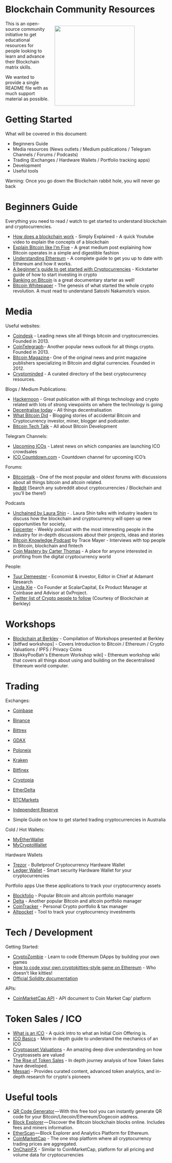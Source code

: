 # Blockchain Community Resources

<a href="http://bitfwd.com/" target="_blank"><img src="https://user-images.githubusercontent.com/16810128/36655356-44051a54-1b16-11e8-85e3-df4df1d6d215.png"  width="200" style="padding: 15px; width: 250px; float: right; padding-right: 100px;" align="right" /></a>

This is an open-source community initiative to get educational resources for people looking to learn and advance their Blockchain matrix skills. 

We wanted to provide a single README file with as much support material as possible. 

# Getting Started

What will be covered in this document:
- Beginners Guide 
- Media resources  (News outlets / Medium publications / Telegram Channels / Forums / Podcasts)
- Trading (Exchanges / Hardware Wallets / Portfolio tracking apps)
- Development
- Useful tools 

Warning: Once you go down the Blockchain rabbit hole, you will never go back

# Beginners Guide
Everything you need to read / watch to get started to understand blockchain and cryptocurrencies. 
- [How does a blockchain work](https://www.youtube.com/watch?v=SSo_EIwHSd4) - Simply Explained - A quick Youtube video to explain the concepts of a blockchain 
- [Explain Bitcoin like I’m Five](https://medium.freecodecamp.org/explain-bitcoin-like-im-five-73b4257ac833?source=search_post---------5&gi=bd24c3d5a9b3) - A great medium post explaining how Bitcoin operates in a simple and digestible fashion
- [Understanding Ethereum](https://hackernoon.com/understanding-ethereum-a-complete-guide-6f32ea8f5888) - A complete guide to get you up to date with Ethereum and how it works. 
- [A beginner's guide to get started with Cryptocurrencies](https://hackernoon.com/a-beginners-guide-to-getting-started-with-cryptocurrencies-76027bebb1b1) - Kickstarter guide of how  to start investing in crypto 
- [Banking on Bitcoin](https://www.netflix.com/title/80154500) is a great documentary starter as well! 
- [Bitcoin Whitepaper](https://bitcoin.org/bitcoin.pdf) - The genesis of what started the whole crypto revolution. A must read to understand Satoshi Nakamoto’s vision.

# Media
Useful websites:
- [Coindesk](https://www.coindesk.com/) - Leading news site all things bitcoin and cryptocurrencies. Founded in 2013.
- [CoinTelegraph](https://cointelegraph.com/) - Another popular news outlook for all things crypto. Founded in 2013.
- [Bitcoin Magazine](https://bitcoinmagazine.com/) - One of the original news and print magazine publishers specializing in Bitcoin and digital currencies. Founded in 2012.
- [Cryptominded](https://cryptominded.com/) - A curated directory of the best cryptocurrency resources.

Blogs / Medium Publications:
- [Hackernoon](https://hackernoon.com/) - Great publication with all things technology and crypto related with lots of strong viewpoints on where the technology is going
- [Decentralise today](https://decentralize.today/) - All things decentralisation
- [What Bitcoin Did](https://bitcointechtalk.com/) - Blogging stories of accidental Bitcoin and Cryptocurrency investor, miner, blogger and podcaster.
- [Bitcoin Tech Talk](https://bitcointechtalk.com/) - All about Bitcoin Development

Telegram Channels:
- [Upcoming ICOs](https://t.me/UpcomingICOs) - Latest news on which companies are launching ICO crowdsales 
- [ICO Countdown.com](https://telegram.me/icocountdown) - Countdown channel for upcoming ICO’s

Forums:
- [Bitcointalk](https://bitcointalk.org/) - One of the most popular and oldest forums with discussions about all things bitcoin and altcoin related.
- [Reddit](https://www.reddit.com/) (Search any subreddit about cryptocurrencies / Blockchain and you’ll be there!)

Podcasts
- [Unchained by Laura Shin](http://unchainedpodcast.co/) - . Laura Shin talks with industry leaders to discuss how the blockchain and cryptocurrency will open up new opportunities for society,
- [Epicenter](https://epicenter.tv/) - Weekly podcast with the most interesting people in the industry for in-depth discussions about their projects, ideas and stories
- [Bitcoin Knowledge Podcast](http://www.bitcoin.kn/) by Trace Mayer - Interviews with top people in Bitcoin, blockchain and fintech
- [Coin Mastery by Carter Thomas](https://itunes.apple.com/us/podcast/coin-mastery-building-your-cryptocurrency-empire/id1251624136?mt=2) - A place for anyone interested in profiting from the digital cryptocurrency world 

People:
- [Tuur Demeester](https://medium.com/@tuurdemeester) - Economist & investor, Editor in Chief at Adamant Research
- [Linda Xie](https://medium.com/@linda.xie) - Co Founder at ScalarCapital, Ex Product Manager at Coinbase and Advisor  at 0xProject.
- [Twitter list of Crypto people to follow](https://docs.google.com/document/d/1Zi4ir7bt0v3bGN3QaRJhzjfkaSDwOR9yeIWyIMO8HeA/edit#) (Courtesy of Blockchain at Berkley)


# Workshops
- [Blockchain at Berkley](https://blockchain.berkeley.edu/workshops/) - Compilation of Workshops presented at Berkley
- [bitfwd workshops] - Covers Introduction to Bitcoin / Ethereum / Crypto Valuations / IPFS / Privacy Coins 
- [BokkyPooBah's Ethereum Workshop wiki] - Ethereum workshop wiki that covers all things about using and building on the decentralised Ethereum world computer.

# Trading
Exchanges:

- [Coinbase](https://www.coinbase.com)
- [Binance](https://www.binance.com/) 
- [Bittrex](https://bittrex.com/)
- [GDAX](https://www.gdax.com/) 
- [Poloneix](https://poloniex.com/)
- [Kraken](https://www.kraken.com/)
- [Bitfinex](https://www.bitfinex.com/)
- [Cryptopia](https://www.cryptopia.co.nz/)
- [EtherDelta](https://etherdelta.com/)
- [BTCMarkets](https://www.btcmarkets.net/)
- [Independent Reserve](https://www.independentreserve.com/) 

- Simple Guide on how to get started trading cryptocurrencies in Australia 

Cold / Hot Wallets:
- [MyEtherWallet](https://www.myetherwallet.com/)
- [MyCryptoWallet](https://mycrypto.com/)

Hardware Wallets
- [Trezor](https://trezor.io/) - Bulletproof Cryptocurrency Hardware Wallet  
- [Ledger Wallet](https://www.ledgerwallet.com/) - Smart security Hardware Wallet for your cryptocurrencies

Portfolio apps
Use these applications to track your cryptocurrency assets
- [Blockfolio](https://www.blockfolio.com/) - Popular Bitcoin and altcoin portfolio manager
- [Delta](https://getdelta.io/) - Another popular Bitcoin and altcoin portfolio manager
- [CoinTracker](https://www.cointracker.io/) - Personal Crypto portfolio & tax manager
- [Altpocket](https://altpocket.io/) - Tool to track your cryptocurrency investments

# Tech / Development
Getting Started: 
- [CryptoZombie](https://cryptozombies.io/) - Learn to code Ethereum DApps by building your own games
- [How to code your own cryptokitties-style game on Ethereum](https://medium.com/loom-network/how-to-code-your-own-cryptokitties-style-game-on-ethereum-7c8ac86a4eb3) - Who doesn't like kitties!
- [Official Solidity documentation](https://solidity.readthedocs.io/en/develop/)

APIs:
- [CoinMarketCap API](https://coinmarketcap.com/api/) - API document to Coin Market Cap’ platform
 
# Token Sales / ICO 
- [What is an ICO](https://steemit.com/ico/@ico-reviews/what-is-an-ico) - A quick intro to what an Initial Coin Offering is.
- [ICO Basics](https://blockgeeks.com/guides/ico-basics/) - More in depth guide to understand the mechanics of an ICO 
- [Cryptoasset Valuations](https://medium.com/@cburniske/cryptoasset-valuations-ac83479ffca7) - An amazing deep dive understanding on how Cryptoassets are valued
- [The Rise of Token Sales](https://blog.openocean.vc/the-rise-of-the-token-sale-28f2d07651c9) - In depth journey analysis of how Token Sales have developed.
- [Messari](https://messari.io/) - Provides curated content, advanced token analytics, and in-depth research for crypto's pioneers

# Useful tools
- [QR Code Generator](https://cwaqrgen.com/) — With this free tool you can instantly generate QR code for your Bitcoin/Litecoin/Ethereum/Dogecoin address.
- [Block Explorer](https://blockchain.info/) — Discover the Bitcoin blockchain blocks online. Includes fees and miners information.
- [EtherScan](https://etherscan.io/) — Block Explorer and Analytics Platform for Ethereum.
- [CoinMarketCap](https://coinmarketcap.com/) - The one stop platform where all cryptocurrency trading prices are aggregated.
- [OnChainFX](https://onchainfx.com/) - Similar to CoinMarketCap, platform for all pricing and volume data for cryptocurrencies
